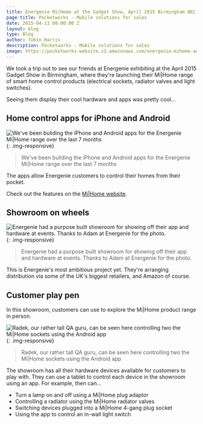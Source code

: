 ```yaml
---
title: Energenie Mi|Home at the Gadget Show, April 2015 Birmingham NEC
page-title: Pocketworks - Mobile solutions for sales
date: 2015-04-11 00:00:00 Z
layout: blog
type: Blog
author: Tobin Harris
description: Pocketworks - Mobile solutions for sales
image: https://pocketworks-website.s3.amazonaws.com/energenie-mihome-android-scene.jpg
---
```


We took a trip out to see our friends at Energenie exhibiting at the April 2015 Gadget Show in Birmingham, where they're launching their Mi&#124;Home range of smart home control products (electrical sockets, radiator valves and light switches).

Seeing them display their cool hardware and apps was pretty cool...

<!--more-->

## Home control apps for iPhone and Android

![We've been buliding the iPhone and Android apps for the Energenie Mi&#124;Home range over the last 7 months](https://pocketworks-website.s3.amazonaws.com/energenie-mihome-android-scene.jpg){: .img-responsive}

> We've been buliding the iPhone and Android apps for the Energenie Mi&#124;Home range over the last 7 months

The apps allow Energenie customers to control their homes from their pocket.

Check out the features on the [Mi&#124;Home website](https://energenie4u.co.uk/index.phpmihome/the_range).

## Showroom on wheels

![Energenie had a purpose built showroom for showing off their app and hardware at events. Thanks to Adam at Energenie for the photo.](https://pocketworks-website.s3.amazonaws.com/energenie-mi-home-booth-1.jpg){: .img-responsive}

> Energenie had a purpose built showroom for showing off their app and hardware at events. Thanks to Adam at Energenie for the photo.

This is Energenie's most ambitious project yet. They're arranging distribution via some of the UK's biggest retailers, and Amazon of course.

## Customer play pen

In this showroom, customers can use to explore the Mi&#124;Home product range in person.

![Radek, our rather tall QA guru, can be seen here controlling two the Mi&#124;Home sockets using the Android app](https://pocketworks-website.s3.amazonaws.com/energenie-mi-home-showroom.jpg){: .img-responsive}

> Radek, our rather tall QA guru, can be seen here controlling two the Mi&#124;Home sockets using the Android app

The showroom has all their hardware devices available for customers to play with. They can use a tablet to control each device in the showroom using an app. For example, then can...

* Turn a lamp on and off using a Mi&#124;Home plug adaptor
* Controlling a radiator using the Mi&#124;Home radiator valves
* Switching devices plugged into a Mi&#124;Home 4-gang plug socket
* Using the app to control an in-wall light switch
